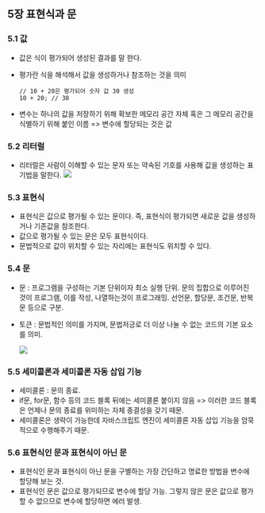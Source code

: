 ## 5장 표현식과 문

### 5.1 값

- 값은 식이 평가되어 생성된 결과를 말 한다.
- 평가란 식을 해석해서 값을 생성하거나 참조하는 것을 의미

  ```
  // 10 + 20은 평가되어 숫자 값 30 생성
  10 + 20; // 30
  ```

- 변수는 하나의 값을 저장하기 위해 확보한 메모리 공간 자체 혹은 그 메모리 공간을 식별하기 위해 붙인 이름 => 변수에 할당되는 것은 값

### 5.2 리터럴

- 리터럴은 사람이 이해할 수 있는 문자 또는 약속된 기호를 사용해 값을 생성하는 표기법을 말한다.
  <img src="https://github.com/mobi-community/mobi-2th-book-study/assets/95909862/3e65cff2-1fe8-454e-bbc4-2169c64c6365">

### 5.3 표현식

- 표현식은 값으로 평가될 수 있는 문이다. 즉, 표현식이 평가되면 새로운 값을 생성하거나 기존값을 참조한다.
- 값으로 평가될 수 있는 문은 모두 표현식이다.
- 문법적으로 값이 위치할 수 있는 자리에는 표현식도 위치할 수 있다.

### 5.4 문

- 문 : 프로그램을 구성하는 기본 단위이자 최소 실행 단위. 문의 집합으로 이루어진 것이 프로그램, 이를 작성, 나열하는것이 프로그래밍. 선언문, 할당문, 조건문, 반복문 등으로 구분.
- 토큰 : 문법적인 의미를 가지며, 문법저긍로 더 이상 나눌 수 없는 코드의 기본 요소를 의미.

    <img src="https://github.com/mobi-community/mobi-2th-book-study/assets/95909862/468a6a6d-29c7-4ed2-9942-ebebdd6fd707">

### 5.5 세미콜론과 세미콜론 자동 삽입 기능

- 세미콜론 : 문의 종료.
- if문, for문, 함수 등의 코드 블록 뒤에는 세미콜론 붙이지 않음 => 이러한 코드 블록은 언제나 문의 종료를 위미하는 자체 종결성을 갖기 때문.
- 세미콜론은 생략이 가능한데 자바스크립트 엔진이 세미콜론 자동 삽입 기능을 암묵적으로 수행해주기 때문.

### 5.6 표현식인 문과 표현식이 아닌 문

- 표현식인 문과 표현식이 아닌 문을 구별하는 가장 간단하고 명료한 방법을 변수에 할당해 보는 것.
- 표현식인 문은 값으로 평가되므로 변수에 할당 가능. 그렇지 않은 문은 값으로 평가할 수 없으므로 변수에 할당하면 에러 발생.
